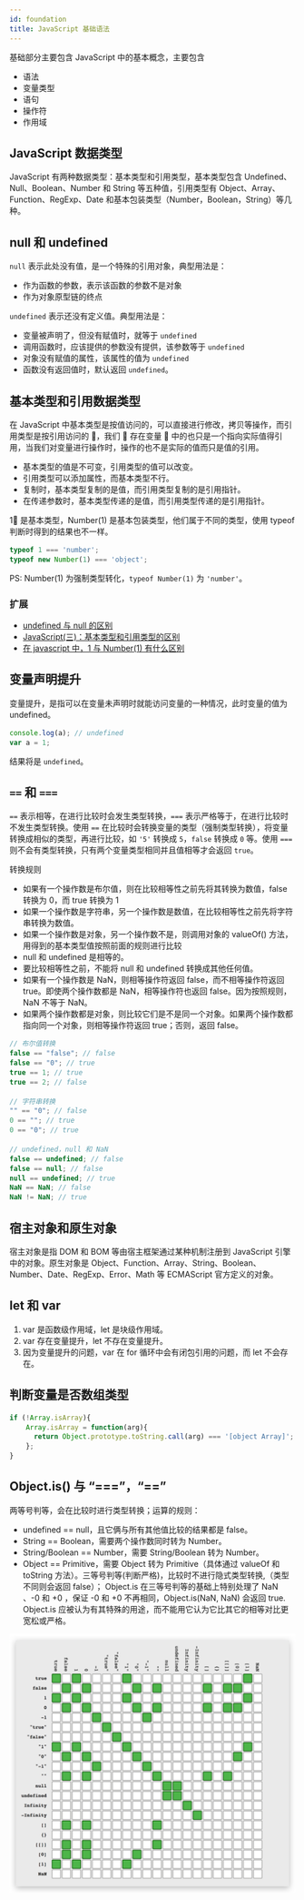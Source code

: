 ```yaml
---
id: foundation
title: JavaScript 基础语法
---
```


基础部分主要包含 JavaScript 中的基本概念，主要包含

- 语法
- 变量类型
- 语句
- 操作符
- 作用域

## JavaScript 数据类型

JavaScript 有两种数据类型：基本类型和引用类型，基本类型包含 Undefined、Null、Boolean、Number 和 String 等五种值，引用类型有 Object、Array、Function、RegExp、Date 和基本包装类型（Number，Boolean，String）等几种。

## null 和 undefined

`null` 表示此处没有值，是一个特殊的引用对象，典型用法是：

- 作为函数的参数，表示该函数的参数不是对象
- 作为对象原型链的终点

`undefined` 表示还没有定义值。典型用法是：

- 变量被声明了，但没有赋值时，就等于 `undefined`
- 调用函数时，应该提供的参数没有提供，该参数等于 `undefined`
- 对象没有赋值的属性，该属性的值为 `undefined`
- 函数没有返回值时，默认返回 `undefined`。

## 基本类型和引用数据类型

在 JavaScript 中基本类型是按值访问的，可以直接进行修改，拷贝等操作，而引用类型是按引用访问的 ，我们  存在变量  中的也只是一个指向实际值得引用，当我们对变量进行操作时，操作的也不是实际的值而只是值的引用。

- 基本类型的值是不可变，引用类型的值可以改变。
- 引用类型可以添加属性，而基本类型不行。
- 复制时，基本类型复制的是值，而引用类型复制的是引用指针。
- 在传递参数时，基本类型传递的是值，而引用类型传递的是引用指针。

1 是基本类型，Number(1) 是基本包装类型，他们属于不同的类型，使用 typeof 判断时得到的结果也不一样。

```JavaScript
typeof 1 === 'number';
typeof new Number(1) === 'object';
```

PS: Number(1) 为强制类型转化，`typeof Number(1)` 为 `'number'`。

### 扩展

- [undefined 与 null 的区别](http://www.ruanyifeng.com/blog/2014/03/undefined-vs-null.html)
- [JavaScript(三)：基本类型和引用类型的区别](http://www.jianshu.com/p/ec77f3315203)
- [在 javascript 中，1 与 Number(1) 有什么区别](https://segmentfault.com/q/1010000007552319)

## 变量声明提升

变量提升，是指可以在变量未声明时就能访问变量的一种情况，此时变量的值为 undefined。

```Javascript
console.log(a); // undefined
var a = 1;
```

结果将是 `undefined`。

## `==` 和 `===`

`==` 表示相等，在进行比较时会发生类型转换，`===` 表示严格等于，在进行比较时不发生类型转换。使用 `==` 在比较时会转换变量的类型（强制类型转换），将变量转换成相似的类型，再进行比较，如 `'5'` 转换成 `5`，`false` 转换成 `0` 等。使用 `===` 则不会有类型转换，只有两个变量类型相同并且值相等才会返回 `true`。

转换规则

- 如果有一个操作数是布尔值，则在比较相等性之前先将其转换为数值，false 转换为 0，而 true 转换为 1
- 如果一个操作数是字符串，另一个操作数是数值，在比较相等性之前先将字符串转换为数值。
- 如果一个操作数是对象，另一个操作数不是，则调用对象的 valueOf() 方法，用得到的基本类型值按照前面的规则进行比较
- null 和 undefined 是相等的。
- 要比较相等性之前，不能将 null 和 undefined 转换成其他任何值。
- 如果有一个操作数是 NaN，则相等操作符返回 false，而不相等操作符返回 true。即使两个操作数都是 NaN，相等操作符也返回 false。因为按照规则，NaN 不等于 NaN。
- 如果两个操作数都是对象，则比较它们是不是同一个对象。如果两个操作数都指向同一个对象，则相等操作符返回 true；否则，返回 false。

```javascript
// 布尔值转换
false == "false"; // false
false == "0"; // true
true == 1; // true
true == 2; // false

// 字符串转换
"" == "0"; // false
0 == ""; // true
0 == "0"; // true

// undefined，null 和 NaN
false == undefined; // false
false == null; // false
null == undefined; // true
NaN == NaN; // false
NaN != NaN; // true
```

## 宿主对象和原生对象

宿主对象是指 DOM 和 BOM 等由宿主框架通过某种机制注册到 JavaScript 引擎中的对象。原生对象是 Object、Function、Array、String、Boolean、Number、Date、RegExp、Error、Math 等 ECMAScript 官方定义的对象。

## let 和 var

1. var 是函数级作用域，let 是块级作用域。
2. var 存在变量提升，let 不存在变量提升。
3. 因为变量提升的问题，var 在 for 循环中会有闭包引用的问题，而 let 不会存在。

## 判断变量是否数组类型

```JavaScript
if (!Array.isArray){
    Array.isArray = function(arg){
      return Object.prototype.toString.call(arg) === '[object Array]';
    };
}
```

## Object.is() 与 “===”，“==”

两等号判等，会在比较时进行类型转换；运算的规则：

- undefined == null，且它俩与所有其他值比较的结果都是 false。
- String == Boolean，需要两个操作数同时转为 Number。
- String/Boolean == Number，需要 String/Boolean 转为 Number。
- Object == Primitive，需要 Object 转为 Primitive（具体通过 valueOf 和 toString 方法）。三等号判等(判断严格)，比较时不进行隐式类型转换,（类型不同则会返回 false）；
  Object.is 在三等号判等的基础上特别处理了 NaN 、-0 和 +0 ，保证 -0 和 +0 不再相同，Object.is(NaN, NaN) 会返回 true.
  Object.is 应被认为有其特殊的用途，而不能用它认为它比其它的相等对比更宽松或严格。

![](./pics/equal.png)
